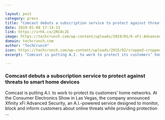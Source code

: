 ```yaml
---

layout: post
category: press
title: "Comcast debuts a subscription service to protect against threats to smart home devices"
date: 2019-01-08 17:14:13
link: https://vrhk.co/2RC8cJE
image: https://techcrunch.com/wp-content/uploads/2019/01/6-xFi-Advanced-Security-Hold-On-iPhone-setting-16x9.jpg?w=711
domain: techcrunch.com
author: "TechCrunch"
icon: https://techcrunch.com/wp-content/uploads/2015/02/cropped-cropped-favicon-gradient.png?w=180
excerpt: "Comcast is putting A.I. to work to protect its customers’ home networks. At the Consumer Electronics Show in Las Vegas, the company announced Xfinity xFi Advanced Security, an A.I.-powered service designed to monitor, block and inform customers about online threats while providing protection …"

---
```


### Comcast debuts a subscription service to protect against threats to smart home devices

Comcast is putting A.I. to work to protect its customers’ home networks. At the Consumer Electronics Show in Las Vegas, the company announced Xfinity xFi Advanced Security, an A.I.-powered service designed to monitor, block and inform customers about online threats while providing protection …